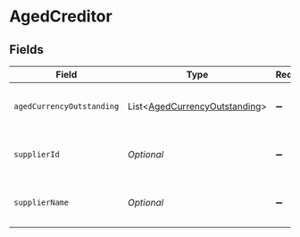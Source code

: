 # AgedCreditor


## Fields

| Field                                                                           | Type                                                                            | Required                                                                        | Description                                                                     | Example                                                                         |
| ------------------------------------------------------------------------------- | ------------------------------------------------------------------------------- | ------------------------------------------------------------------------------- | ------------------------------------------------------------------------------- | ------------------------------------------------------------------------------- |
| `agedCurrencyOutstanding`                                                       | List<[AgedCurrencyOutstanding](../../models/shared/AgedCurrencyOutstanding.md)> | :heavy_minus_sign:                                                              | Array of aged creditors by currency.                                            |                                                                                 |
| `supplierId`                                                                    | *Optional<String>*                                                              | :heavy_minus_sign:                                                              | Supplier ID of the aged creditor.                                               | f594cefb-7750-4c3a-bab2-b5322026dee9                                            |
| `supplierName`                                                                  | *Optional<String>*                                                              | :heavy_minus_sign:                                                              | Supplier name of the aged creditor.                                             | John Doe                                                                        |